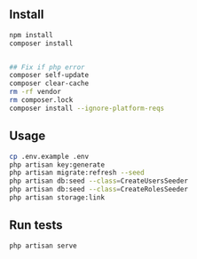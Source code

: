 
## Install

```sh
npm install
composer install
```
```sh

## Fix if php error  
composer self-update
composer clear-cache
rm -rf vendor
rm composer.lock
composer install --ignore-platform-reqs
```
## Usage

```sh
cp .env.example .env
php artisan key:generate
php artisan migrate:refresh --seed
php artisan db:seed --class=CreateUsersSeeder
php artisan db:seed --class=CreateRolesSeeder
php artisan storage:link
```

## Run tests

```sh
php artisan serve
```